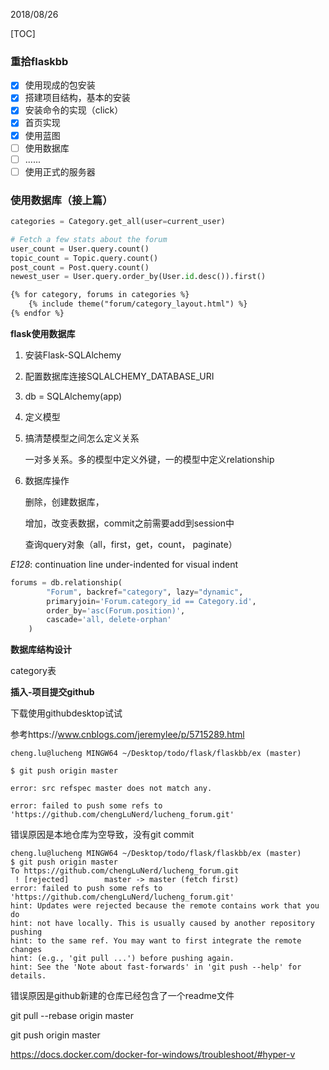 2018/08/26

[TOC]

### 重拾flaskbb

- [x] 使用现成的包安装
- [x] 搭建项目结构，基本的安装
- [x] 安装命令的实现（click）
- [x] 首页实现
- [x] 使用蓝图
- [ ] 使用数据库
- [ ] ......
- [ ] 使用正式的服务器

### 使用数据库（接上篇）

```python
categories = Category.get_all(user=current_user)

# Fetch a few stats about the forum
user_count = User.query.count()
topic_count = Topic.query.count()
post_count = Post.query.count()
newest_user = User.query.order_by(User.id.desc()).first()
```

```html
{% for category, forums in categories %}
	{% include theme("forum/category_layout.html") %}
{% endfor %}
```

**flask使用数据库**

1. 安装Flask-SQLAlchemy

2. 配置数据库连接SQLALCHEMY_DATABASE_URI

3. db = SQLAlchemy(app)

4. 定义模型

5. 搞清楚模型之间怎么定义关系

   一对多关系。多的模型中定义外键，一的模型中定义relationship

6. 数据库操作

   删除，创建数据库，

   增加，改变表数据，commit之前需要add到session中

   查询query对象（all，first，get，count， paginate）



*E128*: continuation line under-indented for visual indent 

```python
forums = db.relationship(
        "Forum", backref="category", lazy="dynamic",
        primaryjoin='Forum.category_id == Category.id',
        order_by='asc(Forum.position)',
        cascade='all, delete-orphan'
    )
```



**数据库结构设计**

category表



**插入-项目提交github**

下载使用githubdesktop试试

参考https://www.cnblogs.com/jeremylee/p/5715289.html

```git
cheng.lu@lucheng MINGW64 ~/Desktop/todo/flask/flaskbb/ex (master)

$ git push origin master

error: src refspec master does not match any.

error: failed to push some refs to 'https://github.com/chengLuNerd/lucheng_forum.git'

```

错误原因是本地仓库为空导致，没有git commit

```git
cheng.lu@lucheng MINGW64 ~/Desktop/todo/flask/flaskbb/ex (master)
$ git push origin master
To https://github.com/chengLuNerd/lucheng_forum.git
 ! [rejected]        master -> master (fetch first)
error: failed to push some refs to 'https://github.com/chengLuNerd/lucheng_forum.git'
hint: Updates were rejected because the remote contains work that you do
hint: not have locally. This is usually caused by another repository pushing
hint: to the same ref. You may want to first integrate the remote changes
hint: (e.g., 'git pull ...') before pushing again.
hint: See the 'Note about fast-forwards' in 'git push --help' for details.
```

错误原因是github新建的仓库已经包含了一个readme文件

git pull --rebase origin master

git push origin master



https://docs.docker.com/docker-for-windows/troubleshoot/#hyper-v

